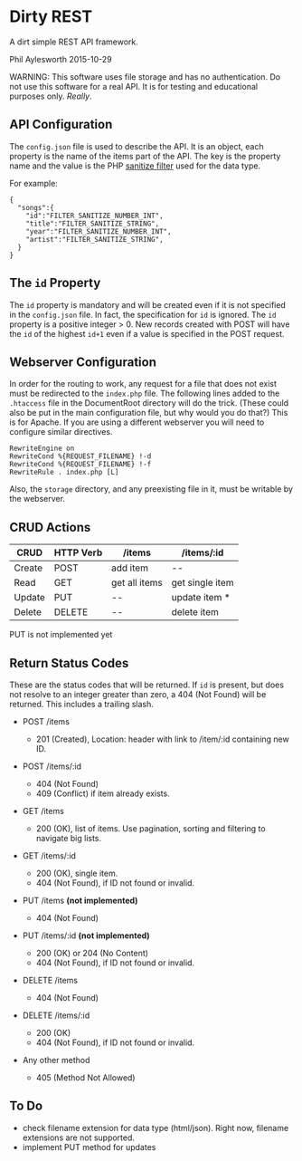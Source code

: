 # Dirty REST

A dirt simple REST API framework.

Phil Aylesworth 2015-10-29

WARNING: This software uses file storage and has no authentication. Do not use this software for a real API. It is for testing and educational purposes only. *Really*.

## API Configuration

The `config.json` file is used to describe the API. It is an object, each property is the name of the items part of the API. The key is the property name and the value is the PHP [sanitize filter](http://php.net/manual/en/filter.filters.sanitize.php) used for the data type.

For example:

	{
	  "songs":{
	    "id":"FILTER_SANITIZE_NUMBER_INT",
	    "title":"FILTER_SANITIZE_STRING",
	    "year":"FILTER_SANITIZE_NUMBER_INT",
	    "artist":"FILTER_SANITIZE_STRING",
	  }
	}

## The `id` Property

The `id` property is mandatory and will be created even if it is not specified in the `config.json` file. In fact, the specification for `id` is ignored. The `id` property is a positive integer > 0. New records created with POST will have the `id` of the highest `id+1` even if a value is specified in the POST request.

## Webserver Configuration

In order for the routing to work, any request for a file that does not exist must be redirected to the `index.php` file. The following lines added to the `.htaccess` file in the DocumentRoot directory will do the trick. (These could also be put in the main configuration file, but why would you do that?) This is for Apache. If you are using a different webserver you will need to configure similar directives.

	RewriteEngine on
	RewriteCond %{REQUEST_FILENAME} !-d
	RewriteCond %{REQUEST_FILENAME} !-f
	RewriteRule . index.php [L]

Also, the `storage` directory, and any preexisting file in it, must be writable by the webserver.

## CRUD Actions
 
| CRUD    |    HTTP Verb  |    /items         |    /items/:id         |
|---------|---------------|-------------------|-----------------------|
| Create  |    POST       |    add item       |    --                 |
| Read    |    GET        |    get all items  |    get single item    |
| Update  |    PUT        |    --             |    update item *      |
| Delete  |    DELETE     |    --             |    delete item        |

 PUT is not implemented yet
 
##  Return Status Codes
 
 These are the status codes that will be returned. If `id` is present, but does not resolve to an integer greater than zero, a 404 (Not Found) will be returned. This includes a trailing slash.
 
 - POST /items
     - 201 (Created), Location: header with link to /item/:id containing new ID.
 - POST /items/:id
     - 404 (Not Found)
     - 409 (Conflict) if item already exists.
 
 - GET /items
     - 200 (OK), list of items. Use pagination, sorting and filtering to navigate big lists.
 - GET /items/:id
     - 200 (OK), single item.
     - 404 (Not Found), if ID not found or invalid.
 
 - PUT /items **(not implemented)**
     - 404 (Not Found)
 - PUT /items/:id **(not implemented)**
     - 200 (OK) or 204 (No Content)
     - 404 (Not Found), if ID not found or invalid.
 
 - DELETE /items
     - 404 (Not Found)
 - DELETE /items/:id
     - 200 (OK)
     - 404 (Not Found), if ID not found or invalid.
 
 - Any other method
     - 405 (Method Not Allowed)

## To Do

 - check filename extension for data type (html/json). Right now, filename extensions are not supported.
 - implement PUT method for updates